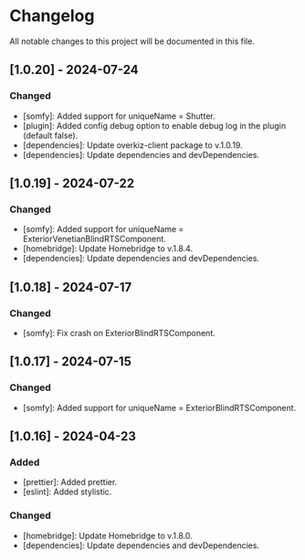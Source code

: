 # Changelog

All notable changes to this project will be documented in this file.

## [1.0.20] - 2024-07-24

### Changed

- [somfy]: Added support for uniqueName = Shutter.
- [plugin]: Added config debug option to enable debug log in the plugin (default false).
- [dependencies]: Update overkiz-client package to v.1.0.19.
- [dependencies]: Update dependencies and devDependencies.

## [1.0.19] - 2024-07-22

### Changed

- [somfy]: Added support for uniqueName = ExteriorVenetianBlindRTSComponent.
- [homebridge]: Update Homebridge to v.1.8.4.
- [dependencies]: Update dependencies and devDependencies.

## [1.0.18] - 2024-07-17

### Changed

- [somfy]: Fix crash on ExteriorBlindRTSComponent.

## [1.0.17] - 2024-07-15

### Changed

- [somfy]: Added support for uniqueName = ExteriorBlindRTSComponent.

## [1.0.16] - 2024-04-23

### Added

- [prettier]: Added prettier.
- [eslint]: Added stylistic.

### Changed

- [homebridge]: Update Homebridge to v.1.8.0.
- [dependencies]: Update dependencies and devDependencies.

<!-- Commented out section
## [1.1.2] - 2024-03-08

### Added

- [Feature 1]: Description of the feature.
- [Feature 2]: Description of the feature.

### Changed

- [Feature 3]: Description of the change.
- [Feature 4]: Description of the change.

### Deprecated

- [Feature 5]: Description of the deprecation.

### Removed

- [Feature 6]: Description of the removal.

### Fixed

- [Bug 1]: Description of the bug fix.
- [Bug 2]: Description of the bug fix.

### Security

- [Security 1]: Description of the security improvement.
-->
